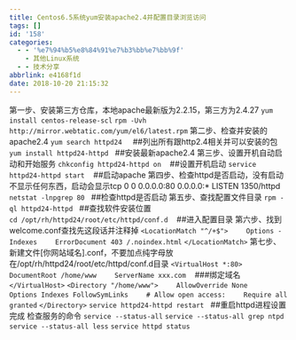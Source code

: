 ```yaml
---
title: Centos6.5系统yum安装apache2.4并配置目录浏览访问
tags: []
id: '158'
categories:
  - - '%e7%94%b5%e8%84%91%e7%b3%bb%e7%bb%9f'
    - 其他Linux系统
  - - 技术分享
abbrlink: e4168f1d
date: 2018-10-20 21:15:32
---
```


第一步、安装第三方仓库，本地apache最新版为2.2.15，第三方为2.4.27 `yum install centos-release-scl` `rpm -Uvh http://mirror.webtatic.com/yum/el6/latest.rpm` 第二步、检查并安装的apache2.4 `yum search httpd24`     ##列出所有跟http2.4相关并可以安装的包 `yum install httpd24-httpd`   ##安装最新apache2.4 第三步、设置开机自动启动和开始服务 `chkconfig httpd24-httpd on`    ##设置开机启动 `service httpd24-httpd start`    ##启动apache 第四步、检查httpd是否启动，没有启动不显示任何东西，启动会显示tcp 0 0 0.0.0.0:80 0.0.0.0:\* LISTEN 1350/httpd `netstat -lnpgrep 80`   ##检查httpd是否启动 第五步、查找配置文件目录 `rpm -ql httpd24-httpd`   ##查找软件安装位置 `cd /opt/rh/httpd24/root/etc/httpd/conf.d`    ##进入配置目录 第六步、找到welcome.conf查找先这段话并注释掉 `<LocationMatch "^/+$">` `    Options -Indexes` `    ErrorDocument 403 /.noindex.html` `</LocationMatch>` 第七步、新建文件\[你网站域名\].conf，不要加点纯字母放在/opt/rh/httpd24/root/etc/httpd/conf.d目录 `<VirtualHost *:80>` `    DocumentRoot /home/www` `    ServerName xxx.com`    ###绑定域名 `</VirtualHost>` `<Directory "/home/www">` `    AllowOverride None` `    Options Indexes FollowSymLinks` `    # Allow open access:` `    Require all granted` `</Directory>` `service httpd24-httpd restart`   ##重启httpd进程设置完成 检查服务的命令 `service --status-all` `service --status-all grep ntpd` `service --status-all less` `service httpd status`